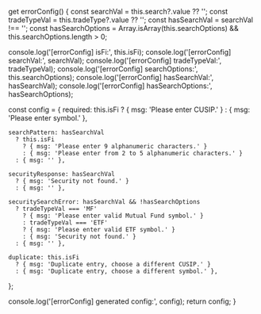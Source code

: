 get errorConfig() {
  const searchVal = this.search?.value ?? '';
  const tradeTypeVal = this.tradeType?.value ?? '';
  const hasSearchVal = searchVal !== '';
  const hasSearchOptions = Array.isArray(this.searchOptions) && this.searchOptions.length > 0;

  console.log('[errorConfig] isFi:', this.isFi);
  console.log('[errorConfig] searchVal:', searchVal);
  console.log('[errorConfig] tradeTypeVal:', tradeTypeVal);
  console.log('[errorConfig] searchOptions:', this.searchOptions);
  console.log('[errorConfig] hasSearchVal:', hasSearchVal);
  console.log('[errorConfig] hasSearchOptions:', hasSearchOptions);

  const config = {
    required: this.isFi
      ? { msg: 'Please enter CUSIP.' }
      : { msg: 'Please enter symbol.' },

    searchPattern: hasSearchVal
      ? this.isFi
        ? { msg: 'Please enter 9 alphanumeric characters.' }
        : { msg: 'Please enter from 2 to 5 alphanumeric characters.' }
      : { msg: '' },

    securityResponse: hasSearchVal
      ? { msg: 'Security not found.' }
      : { msg: '' },

    securitySearchError: hasSearchVal && !hasSearchOptions
      ? tradeTypeVal === 'MF'
        ? { msg: 'Please enter valid Mutual Fund symbol.' }
        : tradeTypeVal === 'ETF'
        ? { msg: 'Please enter valid ETF symbol.' }
        : { msg: 'Security not found.' }
      : { msg: '' },

    duplicate: this.isFi
      ? { msg: 'Duplicate entry, choose a different CUSIP.' }
      : { msg: 'Duplicate entry, choose a different symbol.' },
  };

  console.log('[errorConfig] generated config:', config);
  return config;
}